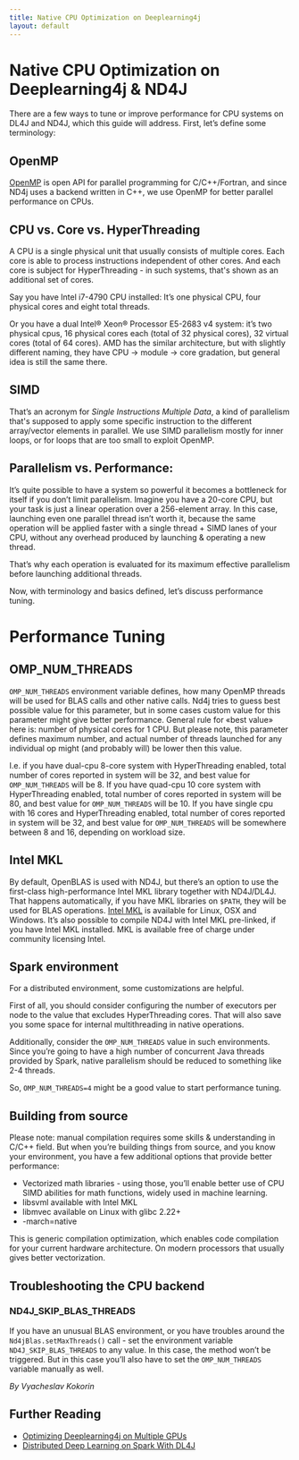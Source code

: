 ```yaml
---
title: Native CPU Optimization on Deeplearning4j
layout: default
---
```


# Native CPU Optimization on Deeplearning4j & ND4J

There are a few ways to tune or improve performance for CPU systems on DL4J and ND4J, which this guide will address. First, let’s define some terminology:

## OpenMP

[OpenMP](http://openmp.org/wp/) is open API for parallel programming for C/C++/Fortran, and since ND4j uses a backend written in C++, we use OpenMP for better parallel performance on CPUs.

## CPU vs. Core vs. HyperThreading

A CPU is a single physical unit that usually consists of multiple cores. Each core is able to process instructions independent of other cores. And each core is subject for HyperThreading - in such systems, that's shown as an additional set of cores. 

Say you have Intel i7-4790 CPU installed: It’s one physical CPU, four physical cores and eight total threads. 

Or you have a dual Intel® Xeon® Processor E5-2683 v4 system: it’s two physical cpus, 16 physical cores each (total of 32 physical cores), 32 virtual cores (total of 64 cores). AMD has the similar architecture, but with slightly different naming, they have CPU -> module -> core gradation, but general idea is still the same there.

## SIMD

That’s an acronym for *Single Instructions Multiple Data*, a kind of parallelism that's supposed to apply some specific instruction to the different array/vector elements in parallel. We use SIMD parallelism mostly for inner loops, or for loops that are too small to exploit OpenMP.

## Parallelism vs. Performance:

It’s quite possible to have a system so powerful it becomes a bottleneck for itself if you don’t limit parallelism. Imagine you have a 20-core CPU, but your task is just a linear operation over a 256-element array. In this case, launching even one parallel thread isn’t worth it, because the same operation will be applied faster with a single thread + SIMD lanes of your CPU, without any overhead produced by launching & operating a new thread. 

That’s why each operation is evaluated for its maximum effective parallelism before launching additional threads.

Now, with terminology and basics defined, let’s discuss performance tuning.

# Performance Tuning

## OMP_NUM_THREADS

`OMP_NUM_THREADS` environment variable defines, how many OpenMP threads will be used for BLAS calls and other native calls. Nd4j tries to guess best possible value for this parameter, but in some cases custom value for this parameter might give better performance. General rule for «best value» here is: number of physical cores for 1 CPU. But please note, this parameter defines maximum number, and actual number of threads launched for any individual op might (and probably will) be lower then this value.

I.e. if you have dual-cpu 8-core system with HyperThreading enabled, total number of cores reported in system will be 32, and best value for `OMP_NUM_THREADS` will be 8.
If you have quad-cpu 10 core system with HyperThreading enabled, total number of cores reported in system will be 80, and best value for `OMP_NUM_THREADS` will be 10.
If you have single cpu with 16 cores and HyperThreading enabled, total number of cores reported in system will be 32, and best value for `OMP_NUM_THREADS` will be somewhere between 8 and 16, depending on workload size.

## Intel MKL

By default, OpenBLAS is used with ND4J, but there’s an option to use the first-class high-performance Intel MKL library together with ND4J/DL4J. That happens automatically, if you have MKL libraries on `$PATH`, they will be used for BLAS operations. [Intel MKL](https://software.intel.com/sites/campaigns/nest/) is available for Linux, OSX and Windows. It’s also possible to compile ND4J with Intel MKL pre-linked, if you have Intel MKL installed. MKL is available free of charge under community licensing Intel. 

## Spark environment

For a distributed environment, some customizations are helpful. 

First of all, you should consider configuring the number of executors per node to the value that excludes HyperThreading cores. That will also save you some space for internal multithreading in native operations. 

Additionally, consider the `OMP_NUM_THREADS` value in such environments. Since you’re going to have a high number of concurrent Java threads provided by Spark, native parallelism should be reduced to something like 2-4 threads. 

So, `OMP_NUM_THREADS=4` might be a good value to start performance tuning. 

## Building from source

Please note: manual compilation requires some skills & understanding in C/C++ field. But when you’re building things from source, and you know your environment, you have a few additional options that provide better performance:

* Vectorized math libraries - using those, you’ll enable better use of CPU SIMD abilities for math functions, widely used in machine learning.
* libsvml available with Intel MKL
* libmvec available on Linux with glibc 2.22+
* -march=native

This is generic compilation optimization, which enables code compilation for your current hardware architecture. On modern processors that usually gives better vectorization.

## Troubleshooting the CPU backend

### ND4J_SKIP_BLAS_THREADS

If you have an unusual BLAS environment, or you have troubles around the `Nd4jBlas.setMaxThreads()` call - set the environment variable  `ND4J_SKIP_BLAS_THREADS` to any value. In this case, the method won’t be triggered. But in this case you’ll also have to set the  `OMP_NUM_THREADS` variable manually as well.

*By Vyacheslav Kokorin*

## Further Reading

* [Optimizing Deeplearning4j on Multiple GPUs](./gpu)
* [Distributed Deep Learning on Spark With DL4J](./spark)

